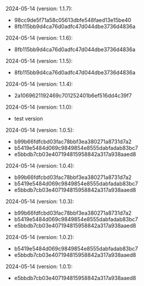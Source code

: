2024-05-14 (version: 1.1.7):
- 98cc9de5f71a58c05613dbfe548faed13e15be40
- 8fb115bb9d4ca76d0adfc47d044dbe3736d4836a

2024-05-14 (version: 1.1.6):
- 8fb115bb9d4ca76d0adfc47d044dbe3736d4836a

2024-05-14 (version: 1.1.5):
- 8fb115bb9d4ca76d0adfc47d044dbe3736d4836a

2024-05-14 (version: 1.1.4):
- 2a1069621192469c701252401b6ef516dd4c39f7

2024-05-14 (version: 1.1.0):
- test version

2024-05-14 (version: 1.0.5):
- b99b66fdfcbd03fac78bbf3ea380271a8731d7a2
- b5419e5484d069c9849854e8555dabfadab83bc7
- e5bbdb7cb03e407194815958842a317a938aaed8

2024-05-14 (version: 1.0.4):
- b99b66fdfcbd03fac78bbf3ea380271a8731d7a2
- b5419e5484d069c9849854e8555dabfadab83bc7
- e5bbdb7cb03e407194815958842a317a938aaed8

2024-05-14 (version: 1.0.3):
- b99b66fdfcbd03fac78bbf3ea380271a8731d7a2
- b5419e5484d069c9849854e8555dabfadab83bc7
- e5bbdb7cb03e407194815958842a317a938aaed8

2024-05-14 (version: 1.0.2):
- b5419e5484d069c9849854e8555dabfadab83bc7
- e5bbdb7cb03e407194815958842a317a938aaed8

2024-05-14 (version: 1.0.1):
- e5bbdb7cb03e407194815958842a317a938aaed8

